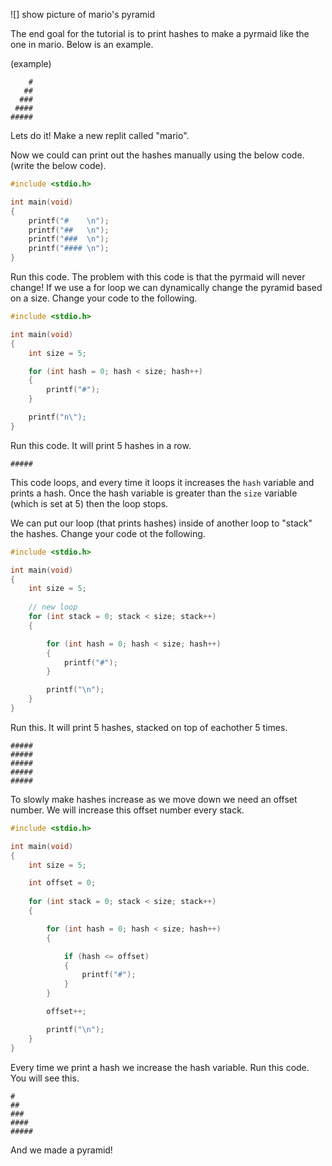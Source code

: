 ![] show picture of mario's pyramid

The end goal for the tutorial is to print hashes to make a pyrmaid like the one in mario. Below is an example.

(example)
```
    #
   ##
  ###
 ####
#####
```

Lets do it! Make a new replit called "mario".

Now we could can print out the hashes manually using the below code. (write the below code).

```c
#include <stdio.h>

int main(void) 
{
	printf("#    \n");
    printf("##   \n");
    printf("###  \n");
    printf("#### \n");
}
```

Run this code. The problem with this code is that the pyrmaid will never change! If we use a for loop we can dynamically change the pyramid based on a size. Change your code to the following.

```c
#include <stdio.h>

int main(void) 
{
	int size = 5;

	for (int hash = 0; hash < size; hash++) 
	{
        printf("#");
	}

	printf("n\");
}
```

Run this code. It will print 5 hashes in a row.

```
#####
```

This code loops, and every time it loops it increases the `hash` variable and prints a hash. Once the hash variable is greater than the `size` variable (which is set at 5) then the loop stops.

We can put our loop (that prints hashes) inside of another loop to "stack" the hashes. Change your code ot the following.

```c
#include <stdio.h>

int main(void) 
{
	int size = 5;
	
	// new loop
	for (int stack = 0; stack < size; stack++) 
    {

		for (int hash = 0; hash < size; hash++) 
        {
            printf("#");
        }

		printf("\n");
	}
}
```

Run this. It will print 5 hashes, stacked on top of eachother 5 times.

```
#####
#####
#####
#####
#####
```

To slowly make hashes increase as we move down we need an offset number. We will increase this offset number every stack.

```c
#include <stdio.h>

int main(void) 
{
	int size = 5;

	int offset = 0;
	
	for (int stack = 0; stack < size; stack++) 
    {

		for (int hash = 0; hash < size; hash++) 
        {

			if (hash <= offset)
			{
				printf("#");
			}
		}

		offset++;

		printf("\n");
	}
}
```

Every time we print a hash we increase the hash variable. Run this code. You will see this.

```
#
##
###
####
#####
```

And we made a pyramid!